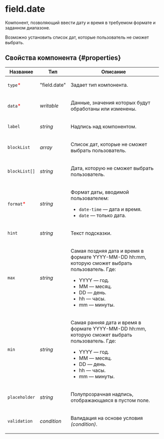 # field.date

Компонент, позволяющий ввести дату и время в требуемом формате и заданном диапазоне.

Возможно установить список дат, которые пользователь не сможет выбрать.

## Свойства компонента {#properties}

| Название                                   | Тип          | Описание                                                                                                                                                                                                            |
| ------------------------------------------ | ------------ | ------------------------------------------------------------------------------------------------------------------------------------------------------------------------------------------------------------------- |
| `type`<span style="color: red">\*</span>   | "field.date" | <p>Задает тип компонента.</p>                                                                                                                                                                                       |
| `data`<span style="color: red">\*</span>   | _writable_   | <p>Данные, значения которых будут обработаны или изменены.</p>                                                                                                                                                      |
| `label`                                    | _string_     | <p>Надпись над компонентом.</p>                                                                                                                                                                                     |
| `blockList`                                | _array_      | <p>Список дат, которые не сможет выбрать пользователь.</p>                                                                                                                                                          |
| `blockList[]`                              | _string_     | <p>Дата, которую не сможет выбрать пользователь.</p>                                                                                                                                                                |
| `format`<span style="color: red">\*</span> | _string_     | <p>Формат даты, вводимой пользователем:</p><ul><li>`date-time` — дата и время.</li><li>`date` — только дата.</li></ul>                                                                                              |
| `hint`                                     | _string_     | <p>Текст подсказки.</p>                                                                                                                                                                                             |
| `max`                                      | _string_     | <p>Самая поздняя дата и время в формате YYYY-MM-DD hh:mm, которую сможет выбрать пользователь. Где:</p><ul><li>YYYY — год.</li><li>MM — месяц.</li><li>DD — день.</li><li>hh — часы.</li><li>mm — минуты.</li></ul> |
| `min`                                      | _string_     | <p>Самая ранняя дата и время в формате YYYY-MM-DD hh:mm, которую сможет выбрать пользователь. Где:</p><ul><li>YYYY — год.</li><li>MM — месяц.</li><li>DD — день.</li><li>hh — часы.</li><li>mm — минуты.</li></ul>  |
| `placeholder`                              | _string_     | <p>Полупрозрачная надпись, отображающаяся в пустом поле.</p>                                                                                                                                                        |
| `validation`                               | _condition_  | <p>Валидация на основе условия <em>(condition)</em>.</p>                                                                                                                                                            |
